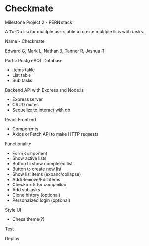 # Checkmate
Milestone Project 2 - PERN stack

A To-Do list for multiple users able to create multiple lists with tasks.

Name - Checkmate

Edward G, Mark L, Nathan B, Tanner R, Joshua R

Parts:
PostgreSQL Database
 - Items table
 - List table
 - Sub tasks

Backend API with Express and Node.js
 - Express server
 - CRUD routes
 - Sequelize to interact with db

React Frontend
 - Components
 - Axios or Fetch API to make HTTP requests

Functionality 
 - Form component
 - Show active lists
 - Button to show completed list
 - Button to create new list
 - Show list items (expand/collapse)
 - Add/Remove/Edit items
 - Checkmark for completion
 - Add subtasks
 - Clone history (optional)
 - Personalized login (optional)

Style UI
 - Chess theme(?)

Test

Deploy
